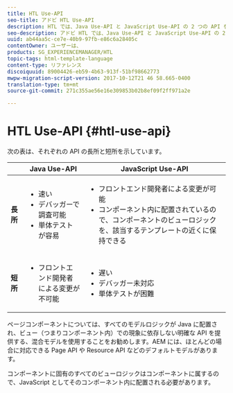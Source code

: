 ```yaml
---
title: HTL Use-API
seo-title: アドビ HTL Use-API
description: HTL では、Java Use-API と JavaScript Use-API の 2 つの API を使用できます。
seo-description: アドビ HTL では、Java Use-API と JavaScript Use-API の 2 つの API を使用できます。
uuid: ab44aa5c-ce7e-40b9-97fb-e86c6a28405c
contentOwner: ユーザーは、
products: SG_EXPERIENCEMANAGER/HTL
topic-tags: html-template-language
content-type: リファレンス
discoiquuid: 89004426-eb59-4b63-913f-51bf98662773
mwpw-migration-script-version: 2017-10-12T21 46 58.665-0400
translation-type: tm+mt
source-git-commit: 271c355ae56e16e309853b02b8ef09f2ff971a2e

---
```



# HTL Use-API {#htl-use-api}

次の表は、それぞれの API の長所と短所を示しています。

|  | **Java Use-API** | **JavaScript Use-API** |
|--- |--- |--- |
| **長所** | <ul><li>速い</li><li>デバッガーで調査可能</li><li>単体テストが容易</li></ul> | <ul><li>フロントエンド開発者による変更が可能</li><li>コンポーネント内に配置されているので、コンポーネントのビューロジックを、該当するテンプレートの近くに保持できる</li></ul> |
| **短所** | <ul><li>フロントエンド開発者による変更が不可能</li></ul> | <ul><li>遅い</li><li>デバッガー未対応</li><li>単体テストが困難</li></ul> |


ページコンポーネントについては、すべてのモデルロジックが Java に配置され、ビュー（つまりコンポーネント内）での現象に依存しない明確な API を提供する、混合モデルを使用することをお勧めします。AEM には、ほとんどの場合に対応できる Page API や Resource API などのデフォルトモデルがあります。

コンポーネントに固有のすべてのビューロジックはコンポーネントに属するので、JavaScript としてそのコンポーネント内に配置される必要があります。

